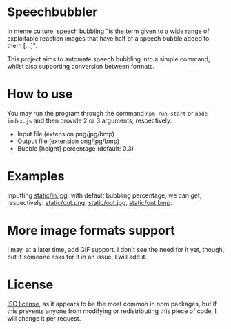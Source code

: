 # Speechbubbler

In meme culture, [speech bubbling](https://knowyourmeme.com/memes/speech-bubbling-word-bubbling) "is the term given to a wide range of exploitable reaction images that have half of a speech bubble added to them [...]".

This project aims to automate speech bubbling into a simple command, whilst also supporting conversion between formats.

# How to use
You may run the program through the command `npm run start` or `node index.js` and then provide 2 or 3 arguments, respectively:
- Input file (extension png/jpg/bmp)
- Output file (extension png/jpg/bmp)
- Bubble [height] percentage (default: 0.3)

# Examples
Inputting [static/in.jpg](./static/in.jpg), with default bubbling percentage, we can get, respectively: [static/out.png](./static/out.png), [static/out.jpg](./static/out.jpg), [static/out.bmp](staitc/../static/out.bmp).

# More image formats support
I may, at a later time, add GIF support. I don't see the need for it yet, though, but if someone asks for it in an issue, I will add it.

# License
[ISC license](./LICENSE.md), as it appears to be the most common in npm packages, but if this prevents anyone from modifying or redistributing this piece of code, I will change it per request.